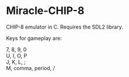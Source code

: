# Miracle-CHIP-8
CHIP-8 emulator in C.  Requires the SDL2 library.

Keys for gameplay are:

7, 8, 9, 0  
U, I, O, P  
J, K, L, ;  
M, comma, period, /
